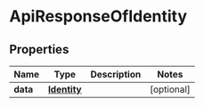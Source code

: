 
# ApiResponseOfIdentity

## Properties
Name | Type | Description | Notes
------------ | ------------- | ------------- | -------------
**data** | [**Identity**](Identity.md) |  |  [optional]



